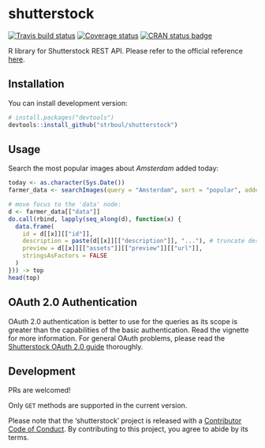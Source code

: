 
<!-- README.md is generated from README.Rmd. Please edit that file -->

# shutterstock

[![Travis build
status](https://travis-ci.org/strboul/shutterstock-r.svg?branch=master)](https://travis-ci.org/strboul/shutterstock-r)
[![Coverage
status](https://codecov.io/gh/strboul/shutterstock-r/branch/master/graph/badge.svg)](https://codecov.io/github/strboul/shutterstock-r?branch=master)
[![CRAN status
badge](https://www.r-pkg.org/badges/version/shutterstock)](https://cran.r-project.org/package=shutterstock)

R library for Shutterstock REST API. Please refer to the official
reference [here](https://api-reference.shutterstock.com/).

## Installation

<!--You can install the released version of shutterstock from
[CRAN](https://CRAN.R-project.org) with:
``` r
install.packages("shutterstock")
```-->

You can install development version:

``` r
# install.packages("devtools")
devtools::install_github("strboul/shutterstock")
```

## Usage

Search the most popular images about *Amsterdam* added today:

``` r
today <- as.character(Sys.Date())
farmer_data <- searchImages(query = "Amsterdam", sort = "popular", added_date = today)

# move focus to the 'data' node:
d <- farmer_data[["data"]]
do.call(rbind, lapply(seq_along(d), function(x) {
  data.frame(
    id = d[[x]][["id"]],
    description = paste(d[[x]][["description"]], "..."), # truncate description a little bit
    preview = d[[x]][["assets"]][["preview"]][["url"]],
    stringsAsFactors = FALSE
  )
})) -> top
head(top)
```

## OAuth 2.0 Authentication

OAuth 2.0 authentication is better to use for the queries as its scope
is greater than the capabilities of the basic authentication. Read the
vignette for more information. For general OAuth problems, please read
the [Shutterstock OAuth 2.0
guide](https://api-reference.shutterstock.com/#authentication-oauth-authentication-h2)
thoroughly.

## Development

PRs are welcomed\!

Only `GET` methods are supported in the current version.

Please note that the ‘shutterstock’ project is released with a
[Contributor Code of Conduct](CODE_OF_CONDUCT.md). By contributing to
this project, you agree to abide by its terms.
